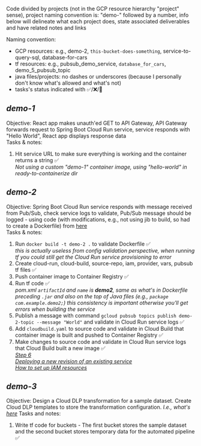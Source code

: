 Code divided by projects (not in the GCP resource hierarchy "project" sense), project naming convention is: "demo-" followed by a number, info below will delineate what each project does, state associated deliverables and have related notes and links

Naming convention:

- GCP resources: e.g., demo-2, `this-bucket-does-something`, service-to-query-sql, database-for-cars
- tf resources: e.g., pubsub_demo_service, `database_for_cars`, demo_5_pubsub_topic
- java files/projects: no dashes or underscores (because I personally don't know what's allowed and what's not)
- tasks's status indicated with ✅/❌/🚧

## _demo-1_

Objective: React app makes unauth'ed GET to API Gateway, API Gateway forwards request to Spring Boot Cloud Run service, service responds with "Hello World", React app displays response data\
Tasks & notes:

1. Hit service URL to make sure everything is working and the container returns a string ✅\
   _Not using a custom "demo-1" container image, using "hello-world" in ready-to-containerize dir_

## _demo-2_

Objective: Spring Boot Cloud Run service responds with message received from Pub/Sub, check service logs to validate, Pub/Sub message should be logged - using code (with modifications, e.g., not using jib to build, so had to create a Dockerfile) from [here](https://github.com/GoogleCloudPlatform/java-docs-samples/tree/master/run/pubsub)\
Tasks & notes:

1. Run `docker build -t demo-2 .` to validate Dockerfile ✅\
   _this is actually useless from config validation perspective, when running tf you could still get the Cloud Run service provisioning to error_
2. Create cloud-run, cloud-build, source-repo, iam, provider, vars, pubsub tf files ✅
3. Push container image to Container Registry ✅
4. Run tf code ✅\
   _pom.xml `artifactId` and `name` is **demo2**, same as what's in Dockerfile preceding `.jar` and also on the top of Java files (e.g., `package com.example.demo2;`) this consistency is important otherwise you'll get errors when building the service_
5. Publish a message with command `gcloud pubsub topics publish demo-2-topic --message "World"` and validate in Cloud Run service logs ✅
6. Add `cloudbuild.yaml` to source code and validate in Cloud Build that container image is built and pushed to Container Registry ✅
7. Make changes to source code and validate in Cloud Run service logs that Cloud Build built a new image ✅\
   _[Step 6](https://dzone.com/articles/cicd-using-google-cloud-build-and-google-cloud-run)_\
   _[Deploying a new revision of an existing service](https://cloud.google.com/run/docs/deploying#revision)_\
   _[How to set up IAM resources](https://stackoverflow.com/a/62783880)_

## _demo-3_

Objective: Design a Cloud DLP transformation for a sample dataset. Create Cloud DLP templates to store the transformation configuration. _I.e., what's [here](https://cloud.google.com/architecture/creating-cloud-dlp-de-identification-transformation-templates-pii-dataset)_
Tasks and notes:

1. Write tf code for buckets - The first bucket stores the sample dataset and the second bucket stores temporary data for the automated pipeline ✅
